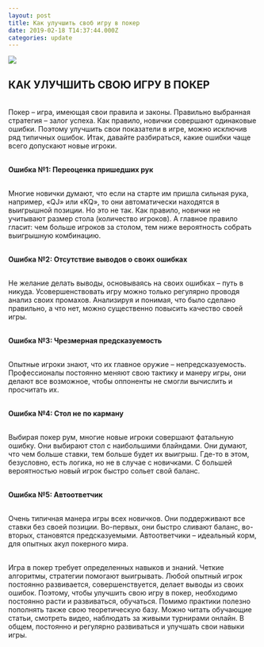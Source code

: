 ```yaml
---
layout: post
title: Как улучшить своб игру в покер
date: 2019-02-18 T14:37:44.000Z
categories: update
---
```


<img src="/images/fulls/uptade.png" class="fit image"> 


## КАК УЛУЧШИТЬ СВОЮ ИГРУ В ПОКЕР

<br>Покер – игра, имеющая свои правила и законы. Правильно выбранная стратегия – залог успеха. Как правило, новички совершают одинаковые ошибки. Поэтому улучшить свои показатели в игре, можно исключив ряд типичных ошибок. Итак, давайте разбираться, какие ошибки чаще всего допускают новые игроки.

<br><strong>Ошибка №1: Переоценка пришедших рук</strong>

<br>Многие новички думают, что если на старте им пришла сильная рука, например, «QJ» или «KQ», то они автоматически находятся в выигрышной позиции. Но это не так. Как правило, новички не учитывают размер стола (количество игроков). А главное правило гласит: чем больше игроков за столом, тем ниже вероятность собрать выигрышную комбинацию.

<br><strong>Ошибка №2: Отсутствие выводов о своих ошибках</strong>

<br>Не желание делать выводы, основываясь на своих ошибках – путь в никуда. Усовершенствовать игру можно только регулярно проводя анализ своих промахов. Анализируя и понимая, что было сделано правильно, а что нет, можно существенно повысить качество своей игры.

<br><strong>Ошибка №3: Чрезмерная предсказуемость</strong>

<br>Опытные игроки знают, что их главное оружие – непредсказуемость. Профессионалы постоянно меняют свою тактику и манеру игры, они делают все возможное, чтобы оппоненты не смогли вычислить и просчитать их.

<br><strong>Ошибка №4: Стол не по карману</strong>

<br>Выбирая покер рум, многие новые игроки совершают фатальную ошибку. Они выбирают стол с наибольшими блайндами. Они думают, что чем больше ставки, тем больше будет их выигрыш. Где-то в этом, безусловно, есть логика, но не в случае с новичками. С большей вероятностью новый игрок быстро сольет свой баланс.

<br><strong>Ошибка №5: Автоответчик</strong>

<br>Очень типичная манера игры всех новичков. Они поддерживают все ставки без своей позиции. Во-первых, они быстро сливают баланс, во-вторых, становятся предсказуемыми. Автоответчики – идеальный корм, для опытных акул покерного мира.

<br>Игра в покер требует определенных навыков и знаний. Четкие алгоритмы, стратегии помогают выигрывать. Любой опытный игрок постоянно развивается, совершенствуется, делает выводы из своих ошибок. Поэтому, чтобы улучшить свою игру в покер, необходимо постоянно расти и развиваться, обучаться. Помимо практики полезно пополнять также свою теоретическую базу. Можно читать обучающие статьи, смотреть видео, наблюдать за живыми турнирами онлайн. В общем, постоянно и регулярно развиваться и улучшать свои навыки игры. 

